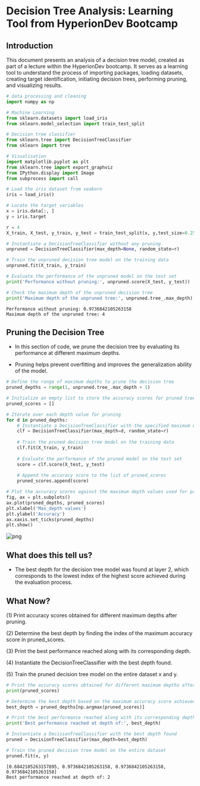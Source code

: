 # Decision Tree Analysis: Learning Tool from HyperionDev Bootcamp

## Introduction
This document presents an analysis of a decision tree model, created as part of a lecture within the HyperionDev bootcamp. It serves as a learning tool to understand the process of importing packages, loading datasets, creating target identification, initiating decision trees, performing pruning, and visualizing results.


```python
# data processing and cleaning
import numpy as np

# Machine Learning
from sklearn.datasets import load_iris
from sklearn.model_selection import train_test_split

# Decision tree classifier
from sklearn.tree import DecisionTreeClassifier
from sklearn import tree

# Visualisation
import matplotlib.pyplot as plt
from sklearn.tree import export_graphviz
from IPython.display import Image
from subprocess import call
```


```python
# Load the iris dataset from seaborn
iris = load_iris()

# Locate the target variables
x = iris.data[:, ]
y = iris.target

r = 4
X_train, X_test, y_train, y_test = train_test_split(x, y,test_size=0.25, random_state=r)
```


```python
# Instantiate a DecisionTreeClassifier without any pruning
unpruned = DecisionTreeClassifier(max_depth=None, random_state=r)

# Train the unpruned decision tree model on the training data
unpruned.fit(X_train, y_train)

# Evaluate the performance of the unpruned model on the test set
print('Performance without pruning:', unpruned.score(X_test, y_test))

# Check the maximum depth of the unpruned decision tree
print('Maximum depth of the unpruned tree:', unpruned.tree_.max_depth)

```

    Performance without pruning: 0.9736842105263158
    Maximum depth of the unpruned tree: 4


## Pruning the Decision Tree

- In this section of code, we prune the decision tree by evaluating its performance at different maximum depths. 

- Pruning helps prevent overfitting and improves the generalization ability of the model.


```python
# Define the range of maximum depths to prune the decision tree
pruned_depths = range(1, unpruned.tree_.max_depth + 1)

# Initialize an empty list to store the accuracy scores for pruned trees
pruned_scores = []

# Iterate over each depth value for pruning
for d in pruned_depths:
    # Instantiate a DecisionTreeClassifier with the specified maximum depth for pruning
    clf = DecisionTreeClassifier(max_depth=d, random_state=r)
    
    # Train the pruned decision tree model on the training data
    clf.fit(X_train, y_train)
    
    # Evaluate the performance of the pruned model on the test set
    score = clf.score(X_test, y_test)
    
    # Append the accuracy score to the list of pruned_scores
    pruned_scores.append(score)

# Plot the accuracy scores against the maximum depth values used for pruning
fig, ax = plt.subplots()
ax.plot(pruned_depths, pruned_scores)
plt.xlabel('Max_depth values')
plt.ylabel('Accuracy')
ax.xaxis.set_ticks(pruned_depths)
plt.show()

```


    
![png](Decision_Trees_files/Decision_Trees_5_0.png)
    


## What does this tell us?

- The best depth for the decision tree model was found at layer 2, which corresponds to the lowest index of the highest score achieved during the evaluation process.

## What Now?

(1) Print accuracy scores obtained for different maximum depths after pruning.

(2) Determine the best depth by finding the index of the maximum accuracy score in pruned_scores.

(3) Print the best performance reached along with its corresponding depth.

(4) Instantiate the DecisionTreeClassifier with the best depth found.

(5) Train the pruned decision tree model on the entire dataset x and y.


```python
# Print the accuracy scores obtained for different maximum depths after pruning
print(pruned_scores)

# Determine the best depth based on the maximum accuracy score achieved
best_depth = pruned_depths[np.argmax(pruned_scores)]

# Print the best performance reached along with its corresponding depth
print('Best performance reached at depth of:', best_depth)

# Instantiate a DecisionTreeClassifier with the best depth found
pruned = DecisionTreeClassifier(max_depth=best_depth)

# Train the pruned decision tree model on the entire dataset
pruned.fit(x, y)

```

    [0.6842105263157895, 0.9736842105263158, 0.9736842105263158, 0.9736842105263158]
    Best performance reached at depth of: 2